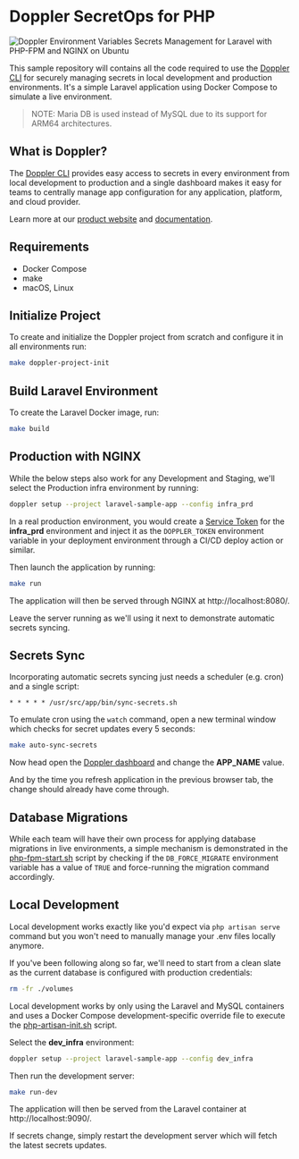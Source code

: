 # Doppler SecretOps for PHP

![Doppler Environment Variables Secrets Management for Laravel with PHP-FPM and NGINX on Ubuntu](https://repository-images.githubusercontent.com/399783760/98fbf2ed-eab2-48cf-8be5-85672c2edcfa)

This sample repository will contains all the code required to use the [Doppler CLI](https://docs.doppler.com/docs/cli) for securely managing secrets in local development and production environments. It's a simple Laravel application using Docker Compose to simulate a live environment.

> NOTE: Maria DB is used instead of MySQL due to its support for ARM64 architectures.

## What is Doppler?

The [Doppler CLI](https://docs.doppler.com/docs/cli) provides easy access to secrets in every environment from local development to production and a single dashboard makes it easy for teams to centrally manage app configuration for any application, platform, and cloud provider.

Learn more at our [product website](https://doppler.com) and [documentation](https://docs.doppler.com/docs/).

## Requirements

- Docker Compose
- make
- macOS, Linux

## Initialize Project

To create and initialize the Doppler project from scratch and configure it in all environments run:

```sh
make doppler-project-init
```

## Build Laravel Environment

To create the Laravel Docker image, run:

```sh
make build
```

## Production with NGINX

While the below steps also work for any Development and Staging, we'll select the Production infra environment by running:

```sh
doppler setup --project laravel-sample-app --config infra_prd
```

In a real production environment, you would create a [Service Token](https://docs.doppler.com/docs/service-tokens) for the **infra_prd** environment and inject it as the `DOPPLER_TOKEN` environment variable in your deployment environment through a CI/CD deploy action or similar.

Then launch the application by running:

```sh
make run
```

The application will then be served through NGINX at http://localhost:8080/.

Leave the server running as we'll using it next to demonstrate automatic secrets syncing.

## Secrets Sync

Incorporating automatic secrets syncing just needs a scheduler (e.g. cron) and a single script:

```
* * * * * /usr/src/app/bin/sync-secrets.sh
```

To emulate cron using the `watch` command, open a new terminal window which checks for secret updates every 5 seconds:

```sh
make auto-sync-secrets
```

Now head open the [Doppler dashboard](https://dashboard.doppler.com/workplace/projects/laravel-sample-app/configs/prd) and change the **APP_NAME** value.

And by the time you refresh application in the previous browser tab, the change should already have come through.

## Database Migrations

While each team will have their own process for applying database migrations in live environments, a simple mechanism is demonstrated in the [php-fpm-start.sh](./laravel/bin/php-fpm-start.sh) script by checking if the `DB_FORCE_MIGRATE` environment variable has a value of `TRUE` and force-running the migration command accordingly.

## Local Development

Local development works exactly like you'd expect via `php artisan serve` command but you won't need to manually manage your .env files locally anymore.

If you've been following along so far, we'll need to start from a clean slate as the current database is configured with production credentials:

```sh
rm -fr ./volumes
```

Local development works by only using the Laravel and MySQL containers and uses a Docker Compose development-specific override file to execute the [php-artisan-init.sh](./laravel/bin/php-artisan-serve.sh) script.

Select the **dev_infra** environment:

```sh
doppler setup --project laravel-sample-app --config dev_infra
```

Then run the development server:

```sh
make run-dev
```

The application will then be served from the Laravel container at http://localhost:9090/.

If secrets change, simply restart the development server which will fetch the latest secrets updates.
